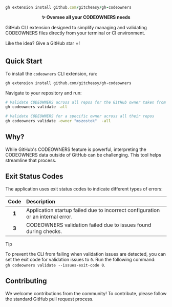 ```ruby
gh extension install github.com/gitcheasy/gh-codeowners
```

<p align="center">
  <strong>✨ Oversee all your CODEOWNERS needs</strong>
</p>

GitHub CLI extension designed to simplify managing and validating CODEOWNERS files directly from your terminal or CI environment.



Like the idea? Give a GitHub star ⭐!


## Quick Start

To install the `codeowners` CLI extension, run:

```sh
gh extension install github.com/gitcheasy/gh-codeowners
```

Navigate to your repository and run:
```sh
# Validate CODEOWNERS across all repos for the GitHub owner taken from the current repository directory.
gh codeowners validate -all

# Validate CODEOWNERS for a specific owner across all their repos
gh codeowners validate -owner "mszostok"  -all
```

## Why?

While GitHub's CODEOWNERS feature is powerful, interpreting the CODEOWNERS data outside of GitHub can be challenging. This tool helps streamline that process.


## Exit Status Codes

The application uses exit status codes to indicate different types of errors:

| Code  | Description                                                                     |
|:-----:|:--------------------------------------------------------------------------------|
| **1** | Application startup failed due to incorrect configuration or an internal error. |
| **3** | CODEOWNERS validation failed due to issues found during checks.                 |

> [!TIP]
> To prevent the CLI from failing when validation issues are detected, you can set the exit code for validation issues to `0`. Run the following command:  
> `gh codeowners validate --issues-exit-code 0`.

## Contributing

We welcome contributions from the community! To contribute, please follow the standard GitHub pull request process.